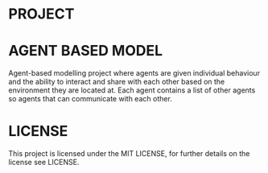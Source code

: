 # PROJECT  
# AGENT BASED MODEL
Agent-based modelling project where agents are given individual behaviour and the ability to interact and share with each other based on the environment they are located at. Each agent contains a list of other agents so agents that can communicate with each other.









# LICENSE
This project is licensed under the MIT LICENSE, for further details on the license see LICENSE.

